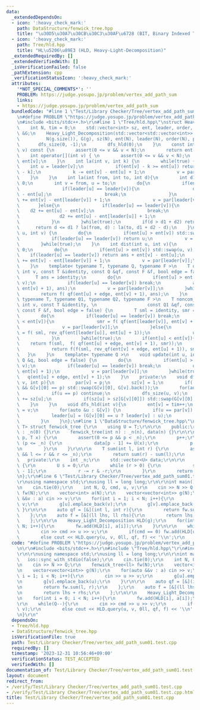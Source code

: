 ```yaml
---
data:
  _extendedDependsOn:
  - icon: ':heavy_check_mark:'
    path: DataStructure/fenwick_tree.hpp
    title: "\u30D5\u30A7\u30CB\u30C3\u30AF\u6728 (BIT, Binary Indexed Tree)"
  - icon: ':heavy_check_mark:'
    path: Tree/hld.hpp
    title: "HL\u5206\u89E3 (HLD, Heavy-Light-Decomposition)"
  _extendedRequiredBy: []
  _extendedVerifiedWith: []
  _isVerificationFailed: false
  _pathExtension: cpp
  _verificationStatusIcon: ':heavy_check_mark:'
  attributes:
    '*NOT_SPECIAL_COMMENTS*': ''
    PROBLEM: https://judge.yosupo.jp/problem/vertex_add_path_sum
    links:
    - https://judge.yosupo.jp/problem/vertex_add_path_sum
  bundledCode: "#line 1 \"Test/Library Checker/Tree/vertex_add_path_sum01.test.cpp\"\
    \n#define PROBLEM \"https://judge.yosupo.jp/problem/vertex_add_path_sum\"\r\n\r\
    \n#include <bits/stdc++.h>\r\n#line 1 \"Tree/hld.hpp\"\nstruct Heavy_Light_Decomposition{\n\
    \    int N, tim = 0;\n    std::vector<int> sz, ent, leader, order, par;\n    std::vector<std::vector<int>>\
    \ &G;\n    Heavy_Light_Decomposition(std::vector<std::vector<int>> &g) : \n  \
    \          N(g.size()), G(g), sz(N), ent(N), leader(N), order(N), par(N) {\n \
    \       dfs_size(0, -1);\n        dfs_hld(0);\n    }\n    const int operator[](int\
    \ v) const {\n        assert(0 <= v && v < N);\n        return ent[v];\n    }\n\
    \    int operator[](int v) { \n        assert(0 <= v && v < N);\n        return\
    \ ent[v];\n    }\n    int la(int v, int k) {\n        while(true) {\n        \
    \    int u = leader[v];\n            if(ent[v] - k >= ent[u]) return order[ent[v]\
    \ - k];\n            k -= ent[v] - ent[u] + 1;\n            v = par[u];\n    \
    \    }\n    }\n    int la(int from, int to, int d){\n        int d1 = 0, d2 =\
    \ 0;\n        int v = from, u = to;\n        do{\n            if(ent[u] < ent[v]){\n\
    \                if(leader[u] == leader[v]){\n                    d1 += ent[v]\
    \ - ent[u];\n                    break;\n                }\n                d1\
    \ += ent[v] - ent[leader[v]] + 1;\n                v = par[leader[v]];\n     \
    \       }else{\n                if(leader[u] == leader[v]){\n                \
    \    d2 += ent[u] - ent[v];\n                    break;\n                }\n \
    \               d2 += ent[u] - ent[leader[u]] + 1;\n                u = par[leader[u]];\n\
    \            }\n        }while(true);\n        if(d > d1 + d2) return -1;\n  \
    \      return d <= d1 ? la(from, d) : la(to, d1 + d2 - d);\n    }\n    int lca(int\
    \ u, int v) {\n        do{\n            if(ent[u] > ent[v]) std::swap(u, v);\n\
    \            if(leader[u] == leader[v]) return u;\n            v = par[leader[v]];\n\
    \        }while(true);\n    }\n    int dist(int u, int v){\n        int ans =\
    \ 0;\n        do{\n            if(ent[u] > ent[v]) std::swap(u, v);\n        \
    \    if(leader[u] == leader[v]) return ans + ent[v] - ent[u];\n            ans\
    \ += ent[v] - ent[leader[v]] + 1;\n            v = par[leader[v]];\n        }while(true);\n\
    \    }\n    template< typename T, typename Q, typename F >\n    T query(int u,\
    \ int v, const T &identity, const Q &qf, const F &f, bool edge = false) {\n  \
    \      T ans = identity;\n        do{\n            if(ent[u] > ent[v]) std::swap(u,\
    \ v);\n            if(leader[u] == leader[v]) break;\n            ans = f( qf(ent[leader[v]],\
    \ ent[v] + 1), ans);\n            v = par[leader[v]];\n        }while(true);\n\
    \        return f( qf(ent[u] + edge, ent[v] + 1), ans);\n    }\n    template<\
    \ typename T, typename Q1, typename Q2, typename F >\n    T noncom_query(int u,\
    \ int v, const T &identity, \n                   const Q1 &qf, const Q2 &rev_qf,\
    \ const F &f, bool edge = false) {\n        T sml = identity, smr = identity;\n\
    \        do{\n            if(leader[u] == leader[v]) break;\n            if(ent[u]\
    \ < ent[v]){\n                smr = f( qf(ent[leader[v]], ent[v] + 1), smr);\n\
    \                v = par[leader[v]];\n            }else{\n                sml\
    \ = f( sml, rev_qf(ent[leader[u]], ent[u] + 1));\n                u = par[leader[u]];\n\
    \            }\n        }while(true);\n        if(ent[u] < ent[v]){\n        \
    \    return f(sml,  f( qf(ent[u] + edge, ent[v] + 1), smr));\n        }else{\n\
    \            return f(f(sml, rev_qf(ent[v] + edge, ent[u] + 1)), smr);\n     \
    \   }\n    }\n    template< typename Q >\n    void update(int u, int v, const\
    \ Q &q, bool edge = false) {\n        do{\n            if(ent[u] > ent[v]) std::swap(u,\
    \ v);\n            if(leader[u] == leader[v]) break;\n            q(ent[leader[v]],\
    \ ent[v] + 1);\n            v = par[leader[v]];\n        }while(true);\n     \
    \   q(ent[u] + edge, ent[v] + 1);\n    }\n    private:\n    void dfs_size(int\
    \ v, int p){\n        par[v] = p;\n        sz[v] = 1;\n        if(!G[v].empty()\
    \ && G[v][0] == p) std::swap(G[v][0], G[v].back());\n        for(auto &u : G[v]){\n\
    \            if(u == p) continue;\n            dfs_size(u, v);\n            sz[v]\
    \ += sz[u];\n            if(sz[u] > sz[G[v][0]]) std::swap(G[v][0], u);\n    \
    \    }\n    }\n    void dfs_hld(int v){\n        ent[v] = tim++;\n        order[ent[v]]\
    \ = v;\n        for(auto &u : G[v]) {\n            if(u == par[v]) continue;\n\
    \            leader[u] = (G[v][0] == u ? leader[v] : u);\n            dfs_hld(u);\n\
    \        }\n    }\n};\n#line 1 \"DataStructure/fenwick_tree.hpp\"\ntemplate <class\
    \ T> struct fenwick_tree {\r\n    using U = T;\r\n\r\n    public:\r\n    fenwick_tree()\
    \ : _n(0) {}\r\n    fenwick_tree(int n) : _n(n), data(n) {}\r\n\r\n    void add(int\
    \ p, T x) {\r\n        assert(0 <= p && p < _n);\r\n        p++;\r\n        while\
    \ (p <= _n) {\r\n            data[p - 1] += U(x);\r\n            p += p & -p;\r\
    \n        }\r\n    }\r\n\r\n    T sum(int l, int r) {\r\n        assert(0 <= l\
    \ && l <= r && r <= _n);\r\n        return sum(r) - sum(l);\r\n    }\r\n\r\n \
    \   private:\r\n    int _n;\r\n    std::vector<U> data;\r\n\r\n    U sum(int r)\
    \ {\r\n        U s = 0;\r\n        while (r > 0) {\r\n            s += data[r\
    \ - 1];\r\n            r -= r & -r;\r\n        }\r\n        return s;\r\n    }\r\
    \n};\r\n#line 6 \"Test/Library Checker/Tree/vertex_add_path_sum01.test.cpp\"\n\
    \r\nusing namespace std;\r\nusing ll = long long;\r\n\r\nint main(){\r\n    ios::sync_with_stdio(false);\r\
    \n    cin.tie(0);\r\n    int N, Q, cmd, u, v;\r\n    cin >> N >> Q;\r\n    fenwick_tree<ll>\
    \ fw(N);\r\n    vector<int> a(N);\r\n    vector<vector<int>> g(N);\r\n    for(auto\
    \ &&v : a) cin >> v;\r\n    for(int i = 1; i < N; i++){\r\n        cin >> u >>\
    \ v;\r\n        g[u].emplace_back(v);\r\n        g[v].emplace_back(u);\r\n   \
    \ }\r\n\r\n    auto qf = [&](int l, int r){\r\n        return fw.sum(l, r);\r\n\
    \    };\r\n    auto f = [&](ll lhs, ll rhs){\r\n        return lhs + rhs;\r\n\
    \    };\r\n\r\n    Heavy_Light_Decomposition HLD(g);\r\n    for(int i = 0; i <\
    \ N; i++){\r\n        fw.add(HLD[i], a[i]);\r\n    }\r\n\r\n    while(Q--){\r\n\
    \        cin >> cmd >> u >> v;\r\n        if(cmd == 0) fw.add(HLD[u], v);\r\n\
    \        else cout << HLD.query(u, v, 0ll, qf, f) << '\\n';\r\n    }\r\n}\r\n"
  code: "#define PROBLEM \"https://judge.yosupo.jp/problem/vertex_add_path_sum\"\r\
    \n\r\n#include <bits/stdc++.h>\r\n#include \"Tree/hld.hpp\"\r\n#include \"DataStructure/fenwick_tree.hpp\"\
    \r\n\r\nusing namespace std;\r\nusing ll = long long;\r\n\r\nint main(){\r\n \
    \   ios::sync_with_stdio(false);\r\n    cin.tie(0);\r\n    int N, Q, cmd, u, v;\r\
    \n    cin >> N >> Q;\r\n    fenwick_tree<ll> fw(N);\r\n    vector<int> a(N);\r\
    \n    vector<vector<int>> g(N);\r\n    for(auto &&v : a) cin >> v;\r\n    for(int\
    \ i = 1; i < N; i++){\r\n        cin >> u >> v;\r\n        g[u].emplace_back(v);\r\
    \n        g[v].emplace_back(u);\r\n    }\r\n\r\n    auto qf = [&](int l, int r){\r\
    \n        return fw.sum(l, r);\r\n    };\r\n    auto f = [&](ll lhs, ll rhs){\r\
    \n        return lhs + rhs;\r\n    };\r\n\r\n    Heavy_Light_Decomposition HLD(g);\r\
    \n    for(int i = 0; i < N; i++){\r\n        fw.add(HLD[i], a[i]);\r\n    }\r\n\
    \r\n    while(Q--){\r\n        cin >> cmd >> u >> v;\r\n        if(cmd == 0) fw.add(HLD[u],\
    \ v);\r\n        else cout << HLD.query(u, v, 0ll, qf, f) << '\\n';\r\n    }\r\
    \n}\r\n"
  dependsOn:
  - Tree/hld.hpp
  - DataStructure/fenwick_tree.hpp
  isVerificationFile: true
  path: Test/Library Checker/Tree/vertex_add_path_sum01.test.cpp
  requiredBy: []
  timestamp: '2023-12-31 10:56:46+09:00'
  verificationStatus: TEST_ACCEPTED
  verifiedWith: []
documentation_of: Test/Library Checker/Tree/vertex_add_path_sum01.test.cpp
layout: document
redirect_from:
- /verify/Test/Library Checker/Tree/vertex_add_path_sum01.test.cpp
- /verify/Test/Library Checker/Tree/vertex_add_path_sum01.test.cpp.html
title: Test/Library Checker/Tree/vertex_add_path_sum01.test.cpp
---
```

